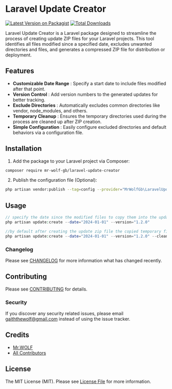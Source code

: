 # Laravel Update Creator

[![Latest Version on Packagist](https://img.shields.io/packagist/v/mr-wolf-gb/laravel-update-creator.svg?style=flat-square)](https://packagist.org/packages/mr-wolf-gb/laravel-update-creator)
[![Total Downloads](https://img.shields.io/packagist/dt/mr-wolf-gb/laravel-update-creator.svg?style=flat-square)](https://packagist.org/packages/mr-wolf-gb/laravel-update-creator)

Laravel Update Creator is a Laravel package designed to streamline the process of creating update ZIP files for your Laravel projects. This tool identifies all files modified since
a specified date, excludes unwanted directories and files, and generates a compressed ZIP file for distribution or deployment.

## Features

- **Customizable Date Range** : Specify a start date to include files modified after that point.
- **Version Control** : Add version numbers to the generated updates for better tracking.
- **Exclude Directories** : Automatically excludes common directories like vendor, node_modules, and others.
- **Temporary Cleanup** : Ensures the temporary directories used during the process are cleaned up after ZIP creation.
- **Simple Configuration** : Easily configure excluded directories and default behaviors via a configuration file.

## Installation

1. Add the package to your Laravel project via Composer:

```bash
composer require mr-wolf-gb/laravel-update-creator
```

2. Publish the configuration file (Optional):

```bash
php artisan vendor:publish --tag=config --provider="MrWolfGb\LaravelUpdateCreator\LaravelUpdateCreatorServiceProvider"
```

## Usage

```php
// specify the date since the modified files to copy them into the update pack
php artisan update:create --date="2024-01-01" --version="1.2.0"

//by default after creating the update zip file the copied temporary files will be deleted, to disable the deletion of temporary files use:
php artisan update:create --date="2024-01-01" --version="1.2.0" --clean="true"
```

### Changelog

Please see [CHANGELOG](CHANGELOG.md) for more information what has changed recently.

## Contributing

Please see [CONTRIBUTING](CONTRIBUTING.md) for details.

### Security

If you discover any security related issues, please email gaiththewolf@gmail.com instead of using the issue tracker.

## Credits

- [Mr.WOLF](https://github.com/mr-wolf-gb)
- [All Contributors](../../contributors)

## License

The MIT License (MIT). Please see [License File](LICENSE.md) for more information.
